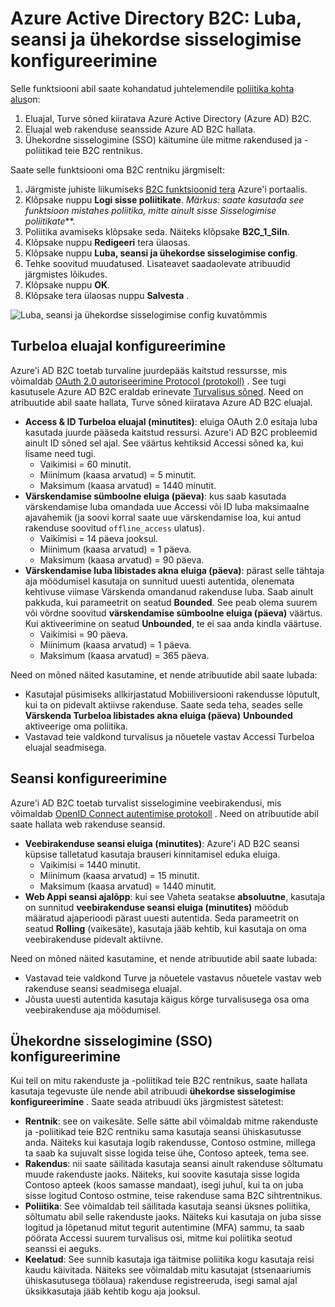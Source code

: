<properties
    pageTitle="Azure Active Directory B2C: Luba, seansi ja ühekordse sisselogimise konfigureerimine | Microsoft Azure'i"
    description="Luba, seansi ja ühekordse sisselogimise konfigureerimine Azure Active Directory B2C"
    services="active-directory-b2c"
    documentationCenter=""
    authors="swkrish"
    manager="mbaldwin"
    editor="bryanla"/>

<tags
    ms.service="active-directory-b2c"
    ms.workload="identity"
    ms.tgt_pltfrm="na"
    ms.devlang="na"
    ms.topic="article"
    ms.date="07/24/2016"
    ms.author="swkrish"/>

# <a name="azure-active-directory-b2c-token-session-and-single-sign-on-configuration"></a>Azure Active Directory B2C: Luba, seansi ja ühekordse sisselogimise konfigureerimine

Selle funktsiooni abil saate kohandatud juhtelemendile [poliitika kohta alus](active-directory-b2c-reference-policies.md)on:
 
1. Eluajal, Turve sõned kiiratava Azure Active Directory (Azure AD) B2C.
2. Eluajal web rakenduse seansside Azure AD B2C hallata.
3. Ühekordne sisselogimine (SSO) käitumine üle mitme rakendused ja -poliitikad teie B2C rentnikus.

Saate selle funktsiooni oma B2C rentniku järgmiselt:

1. Järgmiste juhiste liikumiseks [B2C funktsioonid tera](active-directory-b2c-app-registration.md#navigate-to-the-b2c-features-blade) Azure'i portaalis.
2. Klõpsake nuppu **Logi sisse poliitikate**. *Märkus: saate kasutada see funktsioon mistahes poliitika, mitte ainult sisse* *Sisselogimise poliitikate***.
3. Poliitika avamiseks klõpsake seda. Näiteks klõpsake **B2C_1_SiIn**.
4. Klõpsake nuppu **Redigeeri** tera ülaosas.
5. Klõpsake nuppu **Luba, seansi ja ühekordse sisselogimise config**.
6. Tehke soovitud muudatused. Lisateavet saadaolevate atribuudid järgmistes lõikudes.
7. Klõpsake nuppu **OK**.
8. Klõpsake tera ülaosas nuppu **Salvesta** .

![Luba, seansi ja ühekordse sisselogimise config kuvatõmmis](./media/active-directory-b2c-token-session-sso/token-session-sso.png)

## <a name="token-lifetimes-configuration"></a>Turbeloa eluajal konfigureerimine

Azure'i AD B2C toetab turvaline juurdepääs kaitstud ressursse, mis võimaldab [OAuth 2.0 autoriseerimine Protocol (protokoll)](active-directory-b2c-reference-protocols.md) . See tugi kasutusele Azure AD B2C eraldab erinevate [Turvalisus sõned](active-directory-b2c-reference-tokens.md). Need on atribuutide abil saate hallata, Turve sõned kiiratava Azure AD B2C eluajal.

- **Access & ID Turbeloa eluajal (minutites)**: eluiga OAuth 2.0 esitaja luba kasutada juurde pääseda kaitstud ressursi. Azure'i AD B2C probleemid ainult ID sõned sel ajal. See väärtus kehtiksid Accessi sõned ka, kui lisame need tugi.
   - Vaikimisi = 60 minutit.
   - Miinimum (kaasa arvatud) = 5 minutit.
   - Maksimum (kaasa arvatud) = 1440 minutit.
- **Värskendamise sümboolne eluiga (päeva)**: kus saab kasutada värskendamise luba omandada uue Accessi või ID luba maksimaalne ajavahemik (ja soovi korral saate uue värskendamise loa, kui antud rakenduse soovitud `offline_access` ulatus).
   - Vaikimisi = 14 päeva jooksul.
   - Miinimum (kaasa arvatud) = 1 päeva.
   - Maksimum (kaasa arvatud) = 90 päeva.
- **Värskendamise luba libistades akna eluiga (päeva)**: pärast selle tähtaja aja möödumisel kasutaja on sunnitud uuesti autentida, olenemata kehtivuse viimase Värskenda omandanud rakenduse luba. Saab ainult pakkuda, kui parameetrit on seatud **Bounded**. See peab olema suurem või võrdne soovitud **värskendamise sümboolne eluiga (päeva)** väärtus. Kui aktiveerimine on seatud **Unbounded**, te ei saa anda kindla väärtuse.
   - Vaikimisi = 90 päeva.
   - Miinimum (kaasa arvatud) = 1 päeva.
   - Maksimum (kaasa arvatud) = 365 päeva.

Need on mõned näited kasutamine, et nende atribuutide abil saate lubada:

- Kasutajal püsimiseks allkirjastatud Mobiiliversiooni rakendusse lõputult, kui ta on pidevalt aktiivse rakenduse. Saate seda teha, seades selle **Värskenda Turbeloa libistades akna eluiga (päeva)** **Unbounded** aktiveerige oma poliitika.
- Vastavad teie valdkond turvalisus ja nõuetele vastav Accessi Turbeloa eluajal seadmisega.

## <a name="session-configuration"></a>Seansi konfigureerimine

Azure'i AD B2C toetab turvalist sisselogimine veebirakendusi, mis võimaldab [OpenID Connect autentimise protokoll](active-directory-b2c-reference-oidc.md) . Need on atribuutide abil saate hallata web rakenduse seansid.

- **Veebirakenduse seansi eluiga (minutites)**: Azure'i AD B2C seansi küpsise talletatud kasutaja brauseri kinnitamisel eduka eluiga.
   - Vaikimisi = 1440 minutit.
   - Miinimum (kaasa arvatud) = 15 minutit.
   - Maksimum (kaasa arvatud) = 1440 minutit.
- **Web Appi seansi ajalõpp**: kui see Vaheta seatakse **absoluutne**, kasutaja on sunnitud **veebirakenduse seansi eluiga (minutites)** möödub määratud ajaperioodi pärast uuesti autentida. Seda parameetrit on seatud **Rolling** (vaikesäte), kasutaja jääb kehtib, kui kasutaja on oma veebirakenduse pidevalt aktiivne.

Need on mõned näited kasutamine, et nende atribuutide abil saate lubada:

- Vastavad teie valdkond Turve ja nõuetele vastavus nõuetele vastav web rakenduse seansi seadmisega eluajal.
- Jõusta uuesti autentida kasutaja käigus kõrge turvalisusega osa oma veebirakenduse aja möödumisel. 

## <a name="single-sign-on-sso-configuration"></a>Ühekordne sisselogimine (SSO) konfigureerimine

Kui teil on mitu rakenduste ja -poliitikad teie B2C rentnikus, saate hallata kasutaja tegevuste üle nende abil atribuudi **ühekordse sisselogimise konfigureerimine** . Saate seada atribuudi üks järgmistest sätetest:

- **Rentnik**: see on vaikesäte. Selle sätte abil võimaldab mitme rakenduste ja -poliitikad teie B2C rentniku sama kasutaja seansi ühiskasutusse anda. Näiteks kui kasutaja logib rakendusse, Contoso ostmine, millega ta saab ka sujuvalt sisse logida teise ühe, Contoso apteek, tema see.
- **Rakendus**: nii saate säilitada kasutaja seansi ainult rakenduse sõltumatu muude rakenduste jaoks. Näiteks, kui soovite kasutaja sisse logida Contoso apteek (koos samasse mandaat), isegi juhul, kui ta on juba sisse logitud Contoso ostmine, teise rakenduse sama B2C sihtrentnikus. 
- **Poliitika**: See võimaldab teil säilitada kasutaja seansi üksnes poliitika, sõltumatu abil selle rakenduste jaoks. Näiteks kui kasutaja on juba sisse logitud ja lõpetanud mitut tegurit autentimine (MFA) sammu, ta saab pöörata Accessi suurem turvalisus osi, mitme kui poliitika seotud seanssi ei aeguks.
- **Keelatud**: See sunnib kasutaja iga täitmise poliitika kogu kasutaja reisi kaudu käivitada. Näiteks see võimaldab mitu kasutajat (stsenaariumis ühiskasutusega töölaua) rakenduse registreeruda, isegi samal ajal üksikkasutaja jääb kehtib kogu aja jooksul.
